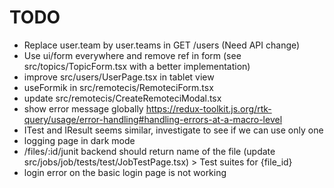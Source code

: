 # TODO

- Replace user.team by user.teams in GET /users (Need API change)
- Use ui/form everywhere and remove ref in form (see src/topics/TopicForm.tsx with a better implementation)
- improve src/users/UserPage.tsx in tablet view
- useFormik in src/remotecis/RemoteciForm.tsx
- update src/remotecis/CreateRemoteciModal.tsx
- show error message globally https://redux-toolkit.js.org/rtk-query/usage/error-handling#handling-errors-at-a-macro-level
- ITest and IResult seems similar, investigate to see if we can use only one
- logging page in dark mode
- /files/:id/junit backend should return name of the file (update src/jobs/job/tests/test/JobTestPage.tsx) > Test suites for {file_id}
- login error on the basic login page is not working